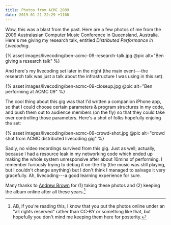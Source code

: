 ```yaml
---
title: Photos from ACMC 2009
date: 2019-01-21 22:29 +1100
---
```


Wow, this was a blast from the past. Here are a few photos of me from the 2009
Australasian Computer Music Conference in Queensland, Australia. Here's me
giving my research talk, entitled *Distributed Performance in Livecoding*.

{% asset images/livecoding/ben-acmc-09-research-talk.jpg @pic alt="Ben giving a research talk" %}

And here's my livecoding set later in the night (the main event---the research
talk was just a talk about the infrastructure I was using in this set).

{% asset images/livecoding/ben-acmc-09-closeup.jpg @pic alt="Ben performing at ACMC 09" %}

The cool thing about this gig was that I'd written a companion iPhone app, so
that I could choose certain parameters & program structures in my code, and push
them out to audience members (on the fly) so that they could take over
controlling those parameters. Here's a shot of folks hopefully enjoing the set:

{% asset images/livecoding/ben-acmc-09-crowd-shot.jpg @pic alt="crowd shot from ACMC distributed livecoding gig" %}

Sadly, no video recordings survived from this gig. Just as well, actually,
because I had a resource leak in my networking code which ended up making the
whole system unresponsive after about 10mins of performing. I remember furiously
trying to debug it on-the-fly (the music was still playing, but I couldn't
change anything) but I don't think I managed to salvage it very gracefully. Ah,
livecoding---a good learning experience for sure.

Many thanks to [Andrew Brown](https://twitter.com/algomusic) for (1) taking
these photos and (2) keeping the album online after all these years.[^ab]

[^ab]:
    AB, if you're reading this, I know that you put the photos online under an
    "all rights reserved" rather than CC-BY or something like that, but
    hopefully you don't mind me keeping them here for posterity.
